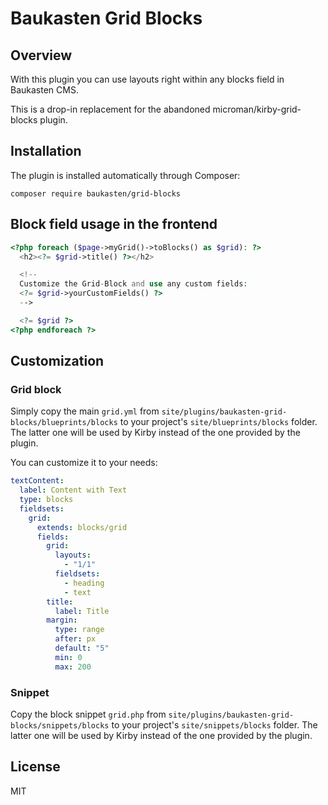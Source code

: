# Baukasten Grid Blocks

## Overview

With this plugin you can use layouts right within any blocks field in Baukasten CMS.

This is a drop-in replacement for the abandoned microman/kirby-grid-blocks plugin.

## Installation

The plugin is installed automatically through Composer:

```
composer require baukasten/grid-blocks
```

## Block field usage in the frontend

```php
<?php foreach ($page->myGrid()->toBlocks() as $grid): ?>
  <h2><?= $grid->title() ?></h2>

  <!--
  Customize the Grid-Block and use any custom fields:
  <?= $grid->yourCustomFields() ?>
  -->

  <?= $grid ?>
<?php endforeach ?>
```

## Customization

### Grid block

Simply copy the main `grid.yml` from `site/plugins/baukasten-grid-blocks/blueprints/blocks` to your project's `site/blueprints/blocks` folder. The latter one will be used by Kirby instead of the one provided by the plugin.

You can customize it to your needs:

```yaml
textContent:
  label: Content with Text
  type: blocks
  fieldsets:
    grid:
      extends: blocks/grid
      fields:
        grid:
          layouts:
            - "1/1"
          fieldsets:
            - heading
            - text
        title:
          label: Title
        margin:
          type: range
          after: px
          default: "5"
          min: 0
          max: 200
```

### Snippet

Copy the block snippet `grid.php` from `site/plugins/baukasten-grid-blocks/snippets/blocks` to your project's `site/snippets/blocks` folder. The latter one will be used by Kirby instead of the one provided by the plugin.

## License

MIT
